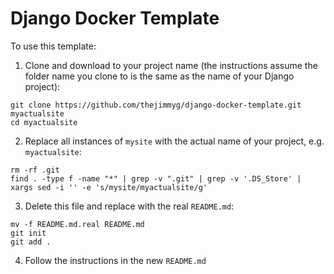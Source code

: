 # Django Docker Template

To use this template:

1. Clone and download to your project name (the instructions assume the folder name you clone to is the same as the name of your Django project):

```
git clone https://github.com/thejimmyg/django-docker-template.git myactualsite
cd myactualsite
```

2. Replace all instances of `mysite` with the actual name of your project, e.g. `myactualsite`:

```
rm -rf .git
find . -type f -name "*" | grep -v ".git" | grep -v '.DS_Store' | xargs sed -i '' -e 's/mysite/myactualsite/g'
```

3. Delete this file and replace with the real `README.md`:

```
mv -f README.md.real README.md
git init
git add .
```

4. Follow the instructions in the new `README.md`
